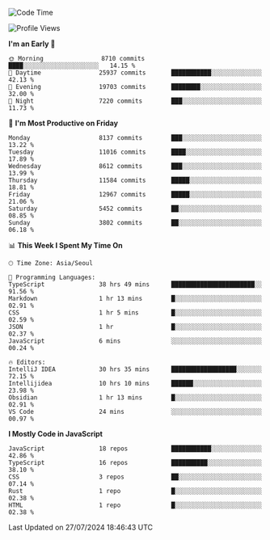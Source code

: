 <!--START_SECTION:waka-->
![Code Time](http://img.shields.io/badge/Code%20Time-6%2C495%20hrs%2020%20mins-blue)

![Profile Views](http://img.shields.io/badge/Profile%20Views-0-blue)

**I'm an Early 🐤** 

```text
🌞 Morning                8710 commits        ████░░░░░░░░░░░░░░░░░░░░░   14.15 % 
🌆 Daytime                25937 commits       ███████████░░░░░░░░░░░░░░   42.13 % 
🌃 Evening                19703 commits       ████████░░░░░░░░░░░░░░░░░   32.00 % 
🌙 Night                  7220 commits        ███░░░░░░░░░░░░░░░░░░░░░░   11.73 % 
```
📅 **I'm Most Productive on Friday** 

```text
Monday                   8137 commits        ███░░░░░░░░░░░░░░░░░░░░░░   13.22 % 
Tuesday                  11016 commits       ████░░░░░░░░░░░░░░░░░░░░░   17.89 % 
Wednesday                8612 commits        ███░░░░░░░░░░░░░░░░░░░░░░   13.99 % 
Thursday                 11584 commits       █████░░░░░░░░░░░░░░░░░░░░   18.81 % 
Friday                   12967 commits       █████░░░░░░░░░░░░░░░░░░░░   21.06 % 
Saturday                 5452 commits        ██░░░░░░░░░░░░░░░░░░░░░░░   08.85 % 
Sunday                   3802 commits        ██░░░░░░░░░░░░░░░░░░░░░░░   06.18 % 
```


📊 **This Week I Spent My Time On** 

```text
🕑︎ Time Zone: Asia/Seoul

💬 Programming Languages: 
TypeScript               38 hrs 49 mins      ███████████████████████░░   91.56 % 
Markdown                 1 hr 13 mins        █░░░░░░░░░░░░░░░░░░░░░░░░   02.91 % 
CSS                      1 hr 5 mins         █░░░░░░░░░░░░░░░░░░░░░░░░   02.59 % 
JSON                     1 hr                █░░░░░░░░░░░░░░░░░░░░░░░░   02.37 % 
JavaScript               6 mins              ░░░░░░░░░░░░░░░░░░░░░░░░░   00.24 % 

🔥 Editors: 
IntelliJ IDEA            30 hrs 35 mins      ██████████████████░░░░░░░   72.15 % 
Intellijidea             10 hrs 10 mins      ██████░░░░░░░░░░░░░░░░░░░   23.98 % 
Obsidian                 1 hr 13 mins        █░░░░░░░░░░░░░░░░░░░░░░░░   02.91 % 
VS Code                  24 mins             ░░░░░░░░░░░░░░░░░░░░░░░░░   00.97 % 
```

**I Mostly Code in JavaScript** 

```text
JavaScript               18 repos            ███████████░░░░░░░░░░░░░░   42.86 % 
TypeScript               16 repos            ██████████░░░░░░░░░░░░░░░   38.10 % 
CSS                      3 repos             ██░░░░░░░░░░░░░░░░░░░░░░░   07.14 % 
Rust                     1 repo              █░░░░░░░░░░░░░░░░░░░░░░░░   02.38 % 
HTML                     1 repo              █░░░░░░░░░░░░░░░░░░░░░░░░   02.38 % 
```




 Last Updated on 27/07/2024 18:46:43 UTC
<!--END_SECTION:waka-->
